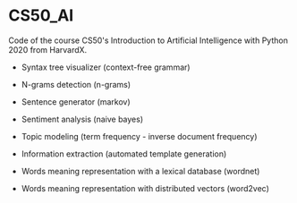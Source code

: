 # CS50_AI

Code of the course CS50's Introduction to Artificial Intelligence with Python 2020 from HarvardX.

- Syntax tree visualizer (context-free grammar)

- N-grams detection (n-grams)

- Sentence generator (markov)

- Sentiment analysis (naive bayes)

- Topic modeling (term frequency - inverse document frequency)

- Information extraction (automated template generation)

- Words meaning representation with a lexical database (wordnet)

- Words meaning representation with distributed vectors (word2vec)
